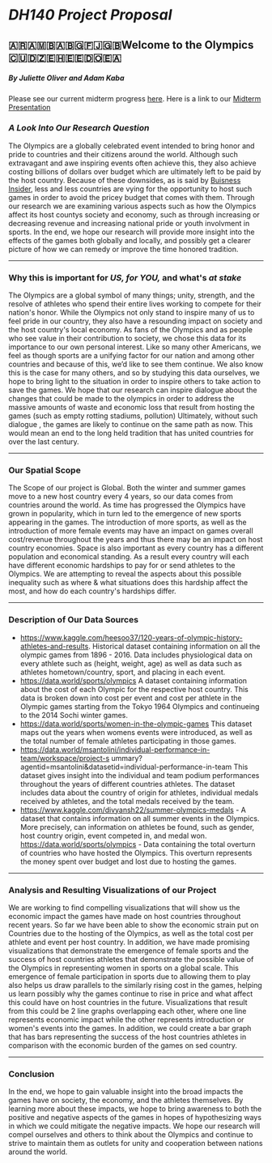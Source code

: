 # *__DH140 Project Proposal__*
##  :argentina::armenia::bosnia_herzegovina::bulgaria::fiji::gb:Welcome to the Olympics :cuba::algeria::western_sahara::estonia::dominican_republic::ceuta_melilla:
##### By Juliette Oliver and Adam Kaba
Please see our current midterm progress [here](https://github.com/jujubee413/DH140_group_project/blob/main/Midterm%20Final.ipynb).
Here is a link to our [Midterm Presentation](https://docs.google.com/presentation/d/1UiD7jskcQLD23IoZqYzIqlLCXQpQZe9jkwtPIreMATw/edit#slide=id.g9a4175c6c2_0_246)
### _A Look Into Our Research Question_

The Olympics are a globally celebrated event intended to bring honor and pride to countries and their citizens around the world. Although such extravagant and awe inspiring events often achieve this, they also achieve costing billions of dollars over budget which are ultimately left to be paid by the host country. Because of these downsides, as is said by [Buisness Insider](https://www.businessinsider.com/future-olympics-no-country-wants-to-host-games-2018-2), less and less countries are vying for the opportunity to host such games in order to avoid the pricey budget that comes with them. Through our research we are examining various aspects such as how the Olympics affect its host countys society and economy, such as through increasing or decreasing revenue and increasing national pride or youth involvment in sports. In the end, we hope our research will provide more insight into the effects of the games both globally and locally, and possibly get a clearer picture of how we can remedy or improve the time honored tradition.
___
### __Why this is important for *US, for YOU,* and what's *at stake*__

The Olympics are a global symbol of many things; unity, strength, and the resolve of athletes who spend their entire lives working to compete for their nation's honor. While the Olympics not only stand to inspire many of us to feel pride in our country, they also have a resounding impact on society and the host country's local economy. As fans of the Olympics and as people who see value in their contribution to society, we chose this data for its importance to our own personal interest. Like so many other Americans, we feel as though sports are a unifying factor for our nation and among other countries and because of this, we’d like to see them continue. We also know this is the case for many others, and so by studying this data ourselves, we hope to bring light to the situation in order to inspire others to take action to save the games. We hope that our research can inspire dialogue about the changes that could be made to the olympics in order to address the massive amounts of waste and economic loss that result from hosting the games (such as empty rotting stadiums, pollution) Ultimately, without such dialogue , the games are likely to continue on the same path as now. This would mean an end to the long held tradition that has united countries for over the last century.
___
### Our Spatial Scope
The Scope of our project is Global. Both the winter and summer games move to a new host country every 4 years, so our data comes from countries around the world.
As time has progressed the Olympics have grown in popularity, which in turn led to the emergence of new sports appearing in the games. The introduction of more sports, as well as the introduction of more female events may have an impact on games overall cost/revenue throughout the years and thus there may be an impact on host country economies. 
Space is also important as every country has a different population and economical standing. As a result every country will each have different economic hardships to pay for or send athletes to the Olympics. We are attempting to reveal the aspects about this possible inequality such as where & what situations does this hardship affect the most, and how do each country's hardships differ.

___
### Description of Our Data Sources
- https://www.kaggle.com/heesoo37/120-years-of-olympic-history-athletes-and-results. Historical dataset containing information on all the olympic games from 1896 - 2016. Data includes physiological data on every athlete such as (height, weight, age) as well as data such as athletes hometown/country, sport, and placing in each event.
- https://data.world/sports/olympics  A dataset containing information about the cost of each Olympic for the respective host country. This data is broken down into cost per event and cost per athlete in the Olympic games starting from the Tokyo 1964 Olympics and continueing to the 2014 Sochi winter games. 
- https://data.world/sports/women-in-the-olympic-games This dataset maps out the years when womens events were introduced, as well as the total number of female athletes participating in those games.
- https://data.world/msantolini/individual-performance-in-team/workspace/project-s ummary?agentid=msantolini&datasetid=individual-performance-in-team This dataset gives insight into the individual and team podium performances throughout the years of different countries athletes. The dataset includes data about the country of origin for athletes, individual medals received by athletes, and the total medals received by the team.
- https://www.kaggle.com/divyansh22/summer-olympics-medals - A dataset that contains information on all summer events in the Olympics. More precisely, can information on athletes be found, such as gender, host country origin, event competed in, and medal won.
https://data.world/sports/olympics - Data containing the total overturn of countries who have hosted the Olympics. This overturn represents the money spent over budget and lost due to hosting the games.


___ 
### Analysis and Resulting Visualizations of our Project
We are working to find compelling visualizations that will show us the economic impact the games have made on host countries throughout recent years. 
So far we have been able to show the economic strain put on Countries due to the hosting of the Olympics, as well as the total cost per athlete and event per host country.
In addition, we have made promising visualizations that demonstrate the emergence of female sports and the success of host countries athletes that demonstrate the possible value of the Olympics in representing women in sports on a global scale. This emergence of female participation in sports due to allowing them to play also helps us draw parallels to the similarly rising cost in the games, helping us learn possibly why the games continue to rise in price and what affect this could have on host countries in the future.
Visualizations that result from this could be 2 line graphs overlapping each other, where one line represents economic impact while the other represents introduction or women's events into the games. In addition, we could create a bar graph that has bars representing the success of the host countries athletes in comparison with the economic burden of the games on sed country.

____
### Conclusion
In the end, we hope to gain valuable insight into the broad impacts the games have on society, the economy, and the athletes themselves. By learning more about these impacts, we hope to bring awareness to both the positive and negative aspects of the games in hopes of hypothesizing ways in which we could mitigate the negative impacts. We hope our research will compel ourselves and others to think about the Olympics and continue to strive to maintain them as outlets for unity and cooperation between nations around the world.
